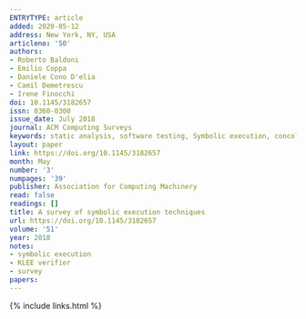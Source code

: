 ```yaml
---
ENTRYTYPE: article
added: 2020-05-12
address: New York, NY, USA
articleno: '50'
authors:
- Roberto Baldoni
- Emilio Coppa
- Daniele Cono D'elia
- Camil Demetrescu
- Irene Finocchi
doi: 10.1145/3182657
issn: 0360-0300
issue_date: July 2018
journal: ACM Computing Surveys
keywords: static analysis, software testing, Symbolic execution, concolic execution
layout: paper
link: https://doi.org/10.1145/3182657
month: May
number: '3'
numpages: '39'
publisher: Association for Computing Machinery
read: false
readings: []
title: A survey of symbolic execution techniques
url: https://doi.org/10.1145/3182657
volume: '51'
year: 2018
notes:
- symbolic execution
- KLEE verifier
- survey
papers:
---
```

{% include links.html %}
